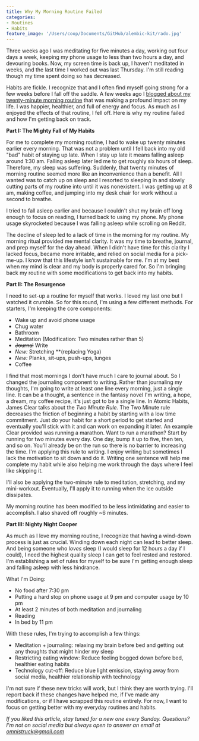 ```yaml
---
title: Why My Morning Routine Failed
categories:
- Routines
- Habits
feature_image: '/Users/coop/Documents/GitHub/alembic-kit/rado.jpg'
---
```


Three weeks ago I was meditating for five minutes a day, working out four days a week, keeping my phone usage to less than two hours a day, and devouring books. Now, my screen time is back up, I haven't meditated in weeks, and the last time I worked out was last Thursday. I'm still reading though my time spent doing so has decreased.

Habits are fickle. I recognize that and I often find myself going strong for a few weeks before I fall off the saddle. A few weeks ago I [blogged about my twenty-minute morning routine](https://medium.com/@alyssa_cooper/how-20-minutes-a-day-changed-my-life-fd71a3285b74) that was making a profound impact on my life. I was happier, healthier, and full of energy and focus. As much as I enjoyed the effects of that routine, I fell off. Here is why my routine failed and how I'm getting back on track.

**Part I: The Mighty Fall of My Habits**

For me to complete my morning routine, I had to wake up twenty minutes earlier every morning. That was not a problem until I fell back into my old "bad" habit of staying up late. When I stay up late it means falling asleep around 1:30 am. Falling asleep later led me to get roughly six hours of sleep. Therefore, my sleep was suffering. Suddenly, that twenty minutes of morning routine seemed more like an inconvenience than a benefit. All I wanted was to catch up on sleep and I resorted to sleeping in and slowly cutting parts of my routine into until it was nonexistent. I was getting up at 8 am, making coffee, and jumping into my desk chair for work without a second to breathe.

I tried to fall asleep earlier and because I couldn't shut my brain off long enough to focus on reading, I turned back to using my phone. My phone usage skyrocketed because I was falling asleep while scrolling on Reddit. 

The decline of sleep led to a lack of time in the morning for my routine. My morning ritual provided me mental clarity. It was my time to breathe, journal, and prep myself for the day ahead. When I didn't have time for this clarity I lacked focus, became more irritable, and relied on social media for a pick-me-up. I know that this lifestyle isn't sustainable for me. I'm at my best when my mind is clear and my body is properly cared for. So I'm bringing back my routine with some modifications to get back into my habits.

**Part II: The Resurgence**

I need to set-up a routine for myself that works. I loved my last one but I watched it crumble. So for this round, I'm using a few different methods. For starters, I'm keeping the core components:

- Wake up and avoid phone usage
- Chug water
- Bathroom
- Meditation (Modification: Two minutes rather than 5)
- ~~Journal~~ Write
- *New:* Stretching **(replacing Yoga)
- *New:* Planks, sit-ups, push-ups, lunges
- Coffee

I find that most mornings I don't have much I care to journal about. So I changed the journaling component to writing. Rather than journaling my thoughts, I'm going to write at least one line every morning, just a single line. It can be a thought, a sentence in the fantasy novel I'm writing, a hope, a dream, my coffee recipe, it's just got to be a single line. In Atomic Habits, James Clear talks about the *Two Minute Rule.* The Two Minute rule decreases the friction of beginning a habit by starting with a low time commitment. Just do your habit for a short period to get started and eventually you'll stick with it and can work on expanding it later. An example Clear provided was running a marathon. Want to run a marathon? Start by running for two minutes every day. One day, bump it up to five, then ten, and so on. You'll already be on the run so there is no barrier to increasing the time. I'm applying this rule to writing. I enjoy writing but sometimes I lack the motivation to sit down and do it. Writing one sentence will help me complete my habit while also helping me work through the days where I feel like skipping it.

I'll also be applying the two-minute rule to meditation, stretching, and my mini-workout. Eventually, I'll apply it to running when the ice outside dissipates.

My morning routine has been modified to be less intimidating and easier to accomplish. I also shaved off roughly ~6 minutes.

**Part III: Nighty Night Cooper**

As much as I love my morning routine, I recognize that having a wind-down process is just as crucial. Winding down each night can lead to better sleep. And being someone who *loves* sleep (I would sleep for 12 hours a day if I could), I need the highest quality sleep I can get to feel rested and restored. I'm establishing a set of rules for myself to be sure I'm getting enough sleep and falling asleep with less hindrance.

What I'm Doing:

- No food after 7:30 pm
- Putting a hard stop on phone usage at 9 pm and computer usage by 10 pm
- At least 2 minutes of both meditation and journaling
- Reading
- In bed by 11 pm

With these rules, I'm trying to accomplish a few things:

- Meditation + journaling: relaxing my brain before bed and getting out any thoughts that might hinder my sleep
- Restricting eating window: Reduce feeling bogged down before bed, healthier eating habits
- Technology cut-off: Reduce blue light emission, staying away from social media, healthier relationship with technology

I'm not sure if these new tricks will work, but I think they are worth trying. I'll report back if these changes have helped me, if I've made any modifications, or if I have scrapped this routine entirely. For now, I want to focus on getting better with my everyday routines and habits.

*If you liked this article, stay tuned for a new one every Sunday. Questions? I'm not on social media but always open to answer an email at omnistruck@gmail.com*
